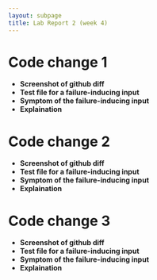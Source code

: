 ```yaml
---
layout: subpage
title: Lab Report 2 (week 4)
---
```


# Code change 1

- **Screenshot of github diff**
- **Test file for a failure-inducing input**
- **Symptom of the failure-inducing input**
- **Explaination**


# Code change 2

- **Screenshot of github diff**
- **Test file for a failure-inducing input**
- **Symptom of the failure-inducing input**
- **Explaination**

# Code change 3

- **Screenshot of github diff**
- **Test file for a failure-inducing input**
- **Symptom of the failure-inducing input**
- **Explaination**
